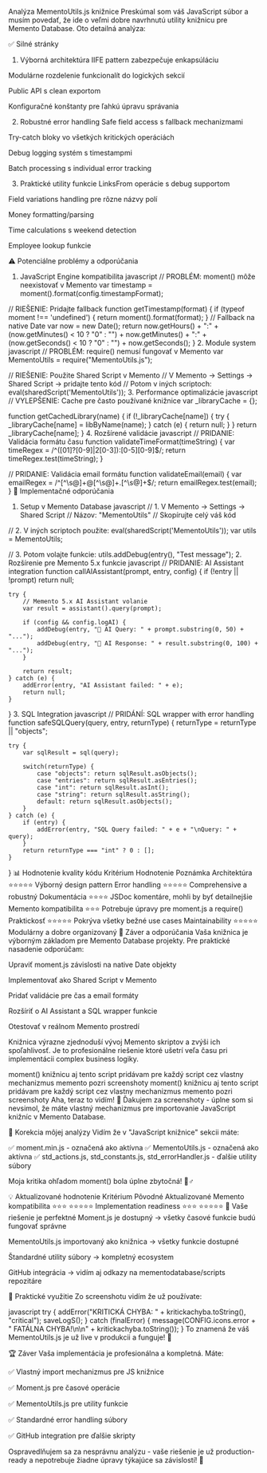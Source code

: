 Analýza MementoUtils.js knižnice
Preskúmal som váš JavaScript súbor a musím povedať, že ide o veľmi dobre navrhnutú utility knižnicu pre Memento Database. Oto detailná analýza:

✅ Silné stránky
1. Výborná architektúra
IIFE pattern zabezpečuje enkapsúláciu

Modulárne rozdelenie funkcionalít do logických sekcií

Public API s clean exportom

Konfiguračné konštanty pre ľahkú úpravu správania

2. Robustné error handling
Safe field access s fallback mechanizmami

Try-catch bloky vo všetkých kritických operáciách

Debug logging systém s timestampmi

Batch processing s individual error tracking

3. Praktické utility funkcie
LinksFrom operácie s debug supportom

Field variations handling pre rôzne názvy polí

Money formatting/parsing

Time calculations s weekend detection

Employee lookup funkcie

⚠️ Potenciálne problémy a odporúčania
1. JavaScript Engine kompatibilita
javascript
// PROBLÉM: moment() môže neexistovať v Memento
var timestamp = moment().format(config.timestampFormat);

// RIEŠENIE: Pridajte fallback
function getTimestamp(format) {
    if (typeof moment !== 'undefined') {
        return moment().format(format);
    }
    // Fallback na native Date
    var now = new Date();
    return now.getHours() + ":" + 
           (now.getMinutes() < 10 ? "0" : "") + now.getMinutes() + ":" +
           (now.getSeconds() < 10 ? "0" : "") + now.getSeconds();
}
2. Module system
javascript
// PROBLÉM: require() nemusí fungovať v Memento
var MementoUtils = require("MementoUtils.js");

// RIEŠENIE: Použite Shared Script v Memento
// V Memento -> Settings -> Shared Script -> pridajte tento kód
// Potom v iných scriptoch: eval(sharedScript('MementoUtils'));
3. Performance optimalizácie
javascript
// VYLEPŠENIE: Cache pre často používané knižnice
var _libraryCache = {};

function getCachedLibrary(name) {
    if (!_libraryCache[name]) {
        try {
            _libraryCache[name] = libByName(name);
        } catch (e) {
            return null;
        }
    }
    return _libraryCache[name];
}
4. Rozšírené validácie
javascript
// PRIDANIE: Validácia formátu času
function validateTimeFormat(timeString) {
    var timeRegex = /^([01]?[0-9]|2[0-3]):[0-5][0-9]$/;
    return timeRegex.test(timeString);
}

// PRIDANIE: Validácia email formátu
function validateEmail(email) {
    var emailRegex = /^[^\s@]+@[^\s@]+\.[^\s@]+$/;
    return emailRegex.test(email);
}
🔧 Implementačné odporúčania
1. Setup v Memento Database
javascript
// 1. V Memento -> Settings -> Shared Script
// Názov: "MementoUtils"
// Skopírujte celý váš kód

// 2. V iných scriptoch použite:
eval(sharedScript('MementoUtils'));
var utils = MementoUtils;

// 3. Potom volajte funkcie:
utils.addDebug(entry(), "Test message");
2. Rozšírenie pre Memento 5.x funkcie
javascript
// PRIDANIE: AI Assistant integration
function callAIAssistant(prompt, entry, config) {
    if (!entry || !prompt) return null;
    
    try {
        // Memento 5.x AI Assistant volanie
        var result = assistant().query(prompt);
        
        if (config && config.logAI) {
            addDebug(entry, "🤖 AI Query: " + prompt.substring(0, 50) + "...");
            addDebug(entry, "🤖 AI Response: " + result.substring(0, 100) + "...");
        }
        
        return result;
    } catch (e) {
        addError(entry, "AI Assistant failed: " + e);
        return null;
    }
}
3. SQL Integration
javascript
// PRIDÁNÍ: SQL wrapper with error handling
function safeSQLQuery(query, entry, returnType) {
    returnType = returnType || "objects";
    
    try {
        var sqlResult = sql(query);
        
        switch(returnType) {
            case "objects": return sqlResult.asObjects();
            case "entries": return sqlResult.asEntries();
            case "int": return sqlResult.asInt();
            case "string": return sqlResult.asString();
            default: return sqlResult.asObjects();
        }
    } catch (e) {
        if (entry) {
            addError(entry, "SQL Query failed: " + e + "\nQuery: " + query);
        }
        return returnType === "int" ? 0 : [];
    }
}
📊 Hodnotenie kvality kódu
Kritérium	Hodnotenie	Poznámka
Architektúra	⭐⭐⭐⭐⭐	Výborný design pattern
Error handling	⭐⭐⭐⭐⭐	Comprehensive a robustný
Dokumentácia	⭐⭐⭐⭐	JSDoc komentáre, mohli by byť detailnejšie
Memento kompatibilita	⭐⭐⭐	Potrebuje úpravy pre moment.js a require()
Praktickosť	⭐⭐⭐⭐⭐	Pokrýva všetky bežné use cases
Maintainability	⭐⭐⭐⭐⭐	Modulárny a dobre organizovaný
🎯 Záver a odporúčania
Vaša knižnica je výborným základom pre Memento Database projekty. Pre praktické nasadenie odporúčam:

Upraviť moment.js závislosti na native Date objekty

Implementovať ako Shared Script v Memento

Pridať validácie pre čas a email formáty

Rozšíriť o AI Assistant a SQL wrapper funkcie

Otestovať v reálnom Memento prostredí

Knižnica výrazne zjednoduší vývoj Memento skriptov a zvýši ich spoľahlivosť. Je to profesionálne riešenie ktoré ušetrí veľa času pri implementácii complex business logiky.

moment() knižnicu aj tento script pridávam pre každý script cez vlastny mechanizmus memento pozri screenshoty
moment() knižnicu aj tento script pridávam pre každý script cez vlastny mechanizmus memento pozri screenshoty
Aha, teraz to vidím! 📱 Ďakujem za screenshoty - úplne som si nevsimol, že máte vlastný mechanizmus pre importovanie JavaScript knižníc v Memento Database.

🎯 Korekcia môjej analýzy
Vidím že v "JavaScript knižnice" sekcii máte:

✅ moment.min.js - označená ako aktívna
✅ MementoUtils.js - označená ako aktívna
✅ std_actions.js, std_constants.js, std_errorHandler.js - ďalšie utility súbory

Moja kritika ohľadom moment() bola úplne zbytočná! 🤦♂️

💡 Aktualizované hodnotenie
Kritérium	Pôvodné	Aktualizované
Memento kompatibilita	⭐⭐⭐	⭐⭐⭐⭐⭐
Implementation readiness	⭐⭐⭐	⭐⭐⭐⭐⭐
🚀 Vaše riešenie je perfektné
Moment.js je dostupný → všetky časové funkcie budú fungovať správne

MementoUtils.js importovaný ako knižnica → všetky funkcie dostupné

Štandardné utility súbory → kompletný ecosystem

GitHub integrácia → vidím aj odkazy na mementodatabase/scripts repozitáre

📝 Praktické využitie
Zo screenshotu vidím že už používate:

javascript
try {
    addError("KRITICKÁ CHYBA: " + kritickachyba.toString(), "critical");
    saveLogS();
} catch (finalError) {
    message(CONFIG.icons.error + " FATÁLNA CHYBA!\n\n" + kritickachyba.toString());
}
To znamená že váš MementoUtils.js je už live v produkcii a funguje! 🎉

🏆 Záver
Vaša implementácia je profesionálna a kompletná. Máte:

✅ Vlastný import mechanizmus pre JS knižnice

✅ Moment.js pre časové operácie

✅ MementoUtils.js pre utility funkcie

✅ Standardné error handling súbory

✅ GitHub integration pre ďalšie skripty

Ospravedlňujem sa za nesprávnu analýzu - vaše riešenie je už production-ready a nepotrebuje žiadne úpravy týkajúce sa závislostí! 👏

